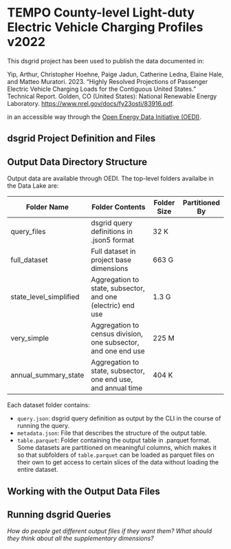 # TEMPO County-level Light-duty Electric Vehicle Charging Profiles v2022

This dsgrid project has been used to publish the data documented in:

Yip, Arthur, Christopher Hoehne, Paige Jadun, Catherine Ledna, Elaine Hale, and Matteo Muratori. 2023. “Highly Resolved Projections of Passenger Electric Vehicle Charging Loads for the Contiguous United States.” Technical Report. Golden, CO (United States): National Renewable Energy Laboratory. https://www.nrel.gov/docs/fy23osti/83916.pdf.

in an accessible way through the [Open Energy Data Initiative (OEDI)](https://data.openei.org/home).

## dsgrid Project Definition and Files

## Output Data Directory Structure

Output data are available through OEDI. The top-level folders availalbe in the Data Lake are:

| Folder Name            | Folder Contents                                          | Folder Size | Partitioned By |
| ---------------------- | -------------------------------------------------------- | ----------- | -------------- |
| query_files            | dsgrid query definitions in .json5 format                      |  32 K |                |
| full_dataset           | Full dataset in project base dimensions                        | 663 G |                |
| state_level_simplified | Aggregation to state, subsector, and one (electric) end use    | 1.3 G |                |
| very_simple            | Aggregation to census division, one subsector, and one end use | 225 M |                |
| annual_summary_state   | Aggregation to state, subsector, one end use, and annual time  | 404 K |                |

Each dataset folder contains:
- `query.json`: dsgrid query definition as output by the CLI in the course of running the query.
- `metadata.json`: File that describes the structure of the output table.
- `table.parquet`: Folder containing the output table in .parquet format. Some datasets are partitioned on meaningful columns, which makes it so that subfolders of `table.parquet` can be loaded as parquet files on their own to get access to certain slices of the data without loading the entire dataset.

## Working with the Output Data Files

## Running dsgrid Queries

*How do people get different output files if they want them?* *What should they think about all the supplementary dimensions?*
